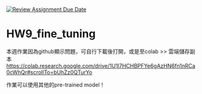 [![Review Assignment Due Date](https://classroom.github.com/assets/deadline-readme-button-24ddc0f5d75046c5622901739e7c5dd533143b0c8e959d652212380cedb1ea36.svg)](https://classroom.github.com/a/qvzW_V-W)
# HW9_fine_tuning

本週作業因為github顯示問題，可自行下載後打開，或是至colab >> 雲端儲存副本
https://colab.research.google.com/drive/1U1l7HCHBPFYe6gAzHN6fn1nRCa0cWhQr#scrollTo=bUhZz0QTurYo

作業可以使用其他的pre-trained model！
